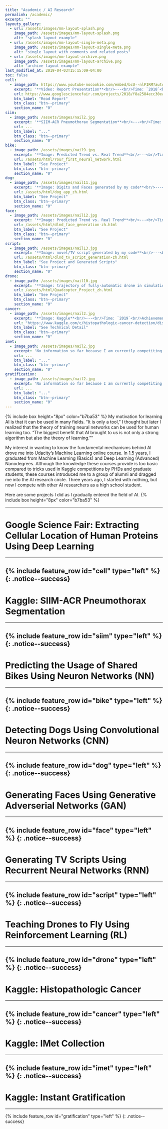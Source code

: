 ```yaml
---
title: "Academic / AI Research"
permalink: /academic/
excerpt: ""
layouts_gallery:
  - url: /assets/images/mm-layout-splash.png
    image_path: /assets/images/mm-layout-splash.png
    alt: "splash layout example"
  - url: /assets/images/mm-layout-single-meta.png
    image_path: /assets/images/mm-layout-single-meta.png
    alt: "single layout with comments and related posts"
  - url: /assets/images/mm-layout-archive.png
    image_path: /assets/images/mm-layout-archive.png
    alt: "archive layout example"
last_modified_at: 2019-04-03T15:15:09-04:00
toc: false
cell:
  - image_path: https://www.youtube-nocookie.com/embed/bcU--nlPIRM?autoplay=1&mute=1&showinfo=0&rel=0&loop=1&playlist=bcU--nlPIRM
    excerpt: '**Video: Report Presentation**<br/>---<br/>Time: `2018`<br/>Achievements: `Model Prediction Accuracy 63.07%`<br/><br/> >> I implemented a Convolution Neural Network with Residue and Squeeze-Excitation layers classifier to locate given proteins of any type in a subcellular structure. After training the model using a series of techniques, it can locate thousands of proteins in 27 different human cell types into 28 subcellular locations, way significant than historical approaches. The model can classify 4,500 images per minute with an accuracy of 63.07%, surpassing human performance in accuracy (by 35%) and speed.'
    url: https://www.googlesciencefair.com/projects/2018/f8a2584ecc30ea734d38042a861db599f14dd9a8fb0618b1bb10c480e7dc13b8
    btn_label: "Read Report"
    btn_class: "btn--primary"
    section_name: "0"
siim:
  - image_path: /assets/images/nail2.jpg
    excerpt: '**SIIM-ACR Pneumothorax Segmentation**<br/>---<br/>Time: `2017`<br/>Achievements: `84.15% AUC Score` `Bronze Medal Top7%`<br/><br/> >> I developed an AI model to classify (and if present, segment) pneumothorax from a set of chest radiographic images, aiding in the early recognition of pneumothoraces and save lives. With our new proposed "three-stage method", we are able to achieve +0.02 accuracy on the test dataset.'
    url: ...
    btn_label: "..."
    btn_class: "btn--primary"
    section_name: "0"
bike:
  - image_path: /assets/images/nail9.jpg
    excerpt: '**Image: Predicted Trend vs. Real Trend**<br/>---<br/>Time: `2017`<br/>Achievements: `Model Prediction Accuracy 80.3%`<br/><br/> >> I used a simple feed forward Neural Network to predict the hourly usage amount of shared bikes, using features like the season, weather, and date.'
    url: /assets/html/Your_first_neural_network.html
    btn_label: "See Project"
    btn_class: "btn--primary"
    section_name: "0"
dog:
  - image_path: /assets/images/nail11.jpg
    excerpt: '**Image: Digits and Faces generated by my code**<br/>---<br/>Time: `2017`<br/>Achievements: `Generated Human-recognizable faces` `Generated handwriting digits`<br/><br/> >> In this project, I detected breeds of dogs using a Convolutional Neutron Network. I first loaded a human face dataset from scikit-learn and detected faces as a practice. After training the dataset using ResNet50 architecture, I found out that the pre-trained model could out-compete the performance of OpenCV library by about 10% accuracy. Then, I went a step further; predicting dog breeds using CNN and trained it from scratch. Although the accuracy of standard CNN is low (9.2% accuracy), with ResNet50 architecture, I was able to successfully classify 41.5% of the dogs into 133 correct categories, far better than my own performance.'
    url: /assets/html/dog_app_zh.html
    btn_label: "See Project"
    btn_class: "btn--primary"
    section_name: "0"
face:
  - image_path: /assets/images/nail12.jpg
    excerpt: '**Image: Predicted Trend vs. Real Trend**<br/>---<br/>Time: `2017`<br/>Achievements: `Generating Human-recognizable Pictures`<br/><br/> >> I generated handwritten digit pictures and faces using GAN on MNIST and the CelebA dataset. After data pre-processing and building the Generator and Discriminator, I trained the GAN and fine-tuned the parameters. The parameters(learning rates) are hard to tune, but after only one epoch, the network could output recognizable handwritings and faces completely generated by the computer, derived from random numbers.'
    url: /assets/html/dlnd_face_generation-zh.html
    btn_label: "See Project"
    btn_class: "btn--primary"
    section_name: "0"
script:
  - image_path: /assets/images/nail13.jpg
    excerpt: '**Image: novel/TV script generated by my code**<br/>---<br/>Time: `2017`<br/>Achievements: `Generated Human-recognizable novel`<br/><br/> >> Using a Recursive Neuron Network I generated TV Scripts for “The Simpsons”. I first tokenized each word in The Simpsons Dataset and used Tensorflow to train the embedded words in mini-batches. After 124 epochs, the model c generate scripts that actually made some sense.'
    url: /assets/html/dlnd_tv_script_generation-zh.html
    btn_label: "See Project and Generated Scripts"
    btn_class: "btn--primary"
    section_name: "0"
drone:
  - image_path: /assets/images/nail10.jpg
    excerpt: '**Image: trajectory of fully-automatic drone in simulation**<br/>---<br/>Time: `2017`<br/>Achievements: `Using RL to balance the drones` `Command the drone to go to a specific coordinate`<br/><br/> >> In this project, I was able to make a virtual drone dynamically hover and go to a specific location on its own using Reinforcement Learning. Usually, people have to control four different motors to ensure that drones do not crash, but  with this algorithm, you can tell a drone “x,y,z” where it should go, and it can go there automatically.'
    url: /assets/html/Quadcopter_Project_zh.html
    btn_label: "See Project"
    btn_class: "btn--primary"
    section_name: "0"
cancer:
  - image_path: /assets/images/nail2.jpg
    excerpt: '**Image: Kaggle**<br/>---<br/>Time: `2019`<br/>Achievements: `97.82% AUC score` `1st Ranked on Public Leaderboard (Top 1%)` `113rd Ranked on Private Leaderboard (Top 10%)`<br/><br/> >> In this Kaggle Competition, I use neuron-network to detect cancer samples from histopathologic images with unbelieveable 98% accuracy, surpassing the accuracy of PatchCamelyon benchmark model in the paper `B. S. Veeling, J. Linmans, J. Winkens, T. Cohen, M. Welling. "Rotation Equivariant CNNs for Digital Pathology". arXiv:1806.03962` (AUC 96.3%). Although people cheated using the method I discovered in the competition, I was still ranked TOP 10% with my hardwork.'
    url: "https://www.kaggle.com/c/histopathologic-cancer-detection/discussion/87367"
    btn_label: "See Technical Detail"
    btn_class: "btn--primary"
    section_name: "0"
imet:
  - image_path: /assets/images/nail2.jpg
    excerpt: 'No information so far because I am currently competiting in this competition'
    url: ...
    btn_label: "..."
    btn_class: "btn--primary"
    section_name: "0"
gratification:
  - image_path: /assets/images/nail2.jpg
    excerpt: 'No information so far because I am currently competiting in this competition'
    url: ...
    btn_label: "..."
    btn_class: "btn--primary"
    section_name: "0"
---
```

{% include box height="8px" color="b7ba53" %}
My motivation for learning AI is that it can be used in many fields. “It is only a tool,” I thought but later I realized that the theory of training neural networks can be used for human learning too. “The biggest benefit that AI brought to us is not only a strong algorithm but also the theory of learning.”"

My interest in wanting to know the fundamental mechanisms behind AI drove me into Udacity’s Machine Learning online course. In 1.5 years, I graduated from Machine Learning (Basics) and Deep Learning (Advanced) Nanodegrees. Although the knowledge these courses provide is too basic compared to tricks used in Kaggle competitions by PHDs and graduate students, these courses introduced me to a group of alumni and dragged me into the AI research circle. Three years ago, I started with nothing, but now I compete with other AI researchers as a high school student.

Here are some projects I did as I gradually entered the field of AI.
{% include box height="8px" color="b7ba53" %}

---
# Google Science Fair: Extracting Cellular Location of Human Proteins Using Deep Learning
---
{% include feature_row id="cell" type="left" %}
{: .notice--success}
---
# Kaggle: SIIM-ACR Pneumothorax Segmentation
---
{% include feature_row id="siim" type="left" %}
{: .notice--success}
---
# Predicting the Usage of Shared Bikes Using Neuron Networks (NN)
---
{% include feature_row id="bike" type="left" %}
{: .notice--success}
---
# Detecting Dogs Using Convolutional Neuron Networks (CNN)
---
{% include feature_row id="dog" type="left" %}
{: .notice--success}
---
# Generating Faces Using Generative Adverserial Networks (GAN)
---
{% include feature_row id="face" type="left" %}
{: .notice--success}
---
# Generating TV Scripts Using Recurrent Neural Networks (RNN)
---
{% include feature_row id="script" type="left" %}
{: .notice--success}
---
# Teaching Drones to Fly Using Reinforcement Learning (RL)
---
{% include feature_row id="drone" type="left" %}
{: .notice--success}
---
# Kaggle: Histopathologic Cancer
---
{% include feature_row id="cancer" type="left" %}
{: .notice--success}
---
# Kaggle: IMet Collection
---
{% include feature_row id="imet" type="left" %}
{: .notice--success}
---
# Kaggle: Instant Gratification
---
{% include feature_row id="gratification" type="left" %}
{: .notice--success}
